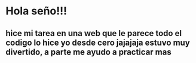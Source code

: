 # Hola seño!!!
## hice mi tarea en una web que le parece todo el codigo lo hice yo desde cero jajajaja estuvo muy divertido, a parte me ayudo a practicar mas
